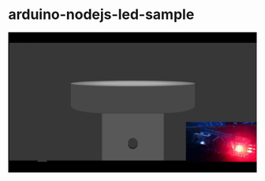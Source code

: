 # arduino-nodejs-led-sample

![demo.gif](https://github.com/Kamar-Meddah/arduino-nodejs-led-sample/blob/master/demo.gif)
